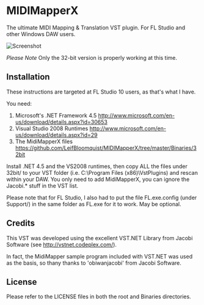 MIDIMapperX
===========

The ultimate MIDI Mapping &amp; Translation VST plugin.  For FL Studio and other Windows DAW users.

![Screenshot](https://raw.github.com/LeifBloomquist/MIDIMapperX/master/Screenshots/MidiMapperX_V2.png)

*Please Note* Only the 32-bit version is properly working at this time.

Installation
------------
These instructions are targeted at FL Studio 10 users, as that's what I have.

You need:

1. Microsoft's .NET Framework 4.5   http://www.microsoft.com/en-us/download/details.aspx?id=30653  
2. Visual Studio 2008 Runtimes      http://www.microsoft.com/en-us/download/details.aspx?id=29
3. The MidiMapperX files            https://github.com/LeifBloomquist/MIDIMapperX/tree/master/Binaries/32bit

Install .NET 4.5 and the VS2008 runtimes, then copy ALL the files under 32bit/ to your VST folder (i.e.  C:\Program Files (x86)\VstPlugins) and rescan within your DAW.   You only need to add MidiMapperX, you can ignore the Jacobi.* stuff in the VST list.

Please note that for FL Studio, I also had to put the file FL.exe.config (under Support/) in the same folder as FL.exe for it to work.  May be optional.


Credits
-------
This VST was developed using the excellent VST.NET Library from Jacobi Software (see http://vstnet.codeplex.com/).

In fact, the MidiMapper sample program included with VST.NET was used as the basis, so thany thanks to 'obiwanjacobi' from Jacobi Software.

License
-------
Please refer to the LICENSE files in both the root and Binaries directories.
